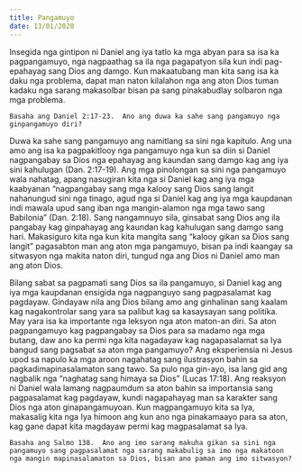 ```yaml
---
title: Pangamuyo
date: 13/01/2020
---
```


Insegida nga gintipon ni Daniel ang iya tatlo ka mga abyan para sa isa ka pagpangamuyo, nga nagpaathag sa ila nga pagapatyon sila kun indi pag-epahayag sang Dios ang damgo.  Kun makaatubang man kita sang isa ka daku nga problema, dapat man naton kilalahon nga ang aton Dios tuman kadaku nga sarang makasolbar bisan pa sang pinakabudlay solbaron nga mga problema.    

`Basaha ang Daniel 2:17-23.  Ano ang duwa ka sahe sang pangamuyo nga ginpangamuyo diri?`

Duwa ka sahe sang pangamuyo ang namitlang sa sini nga kapitulo.  Ang una amo ang isa ka pagpakitlooy nga pangamuyo nga kun sa diin si Daniel nagpangabay sa Dios nga epahayag ang kaundan sang damgo kag ang iya sini kahulugan (Dan. 2:17-19).  Ang mga pinolongan sa sini nga pangamuyo wala nahatag, apang nasugiran kita nga si Daniel kag ang iya mga kaabyanan “nagpangabay sang mga kalooy sang Dios sang langit nahanungud sini nga tinago, agud nga si Daniel kag ang iya mga kaupdanan indi mawala upud sang iban nga mangin-alamon nga mga tawo sang Babilonia” (Dan. 2:18).  Sang nangamnuyo sila, ginsabat sang Dios ang ila pangabay kag ginpahayag ang kaundan kag kahulugan sang damgo sang hari.  Makasiguro kita nga kun kita mangita sang “kalooy gikan sa Dios sang langit” pagasabton man ang aton mga pangamuyo, bisan pa indi kaangay sa sitwasyon nga makita naton diri, tungud nga ang Dios ni Daniel amo man ang aton Dios.

Bilang sabat sa pagpamati sang Dios sa ila pangamuyo, si Daniel kag ang iya mga kaupdanan ensigida nga nagpanguyo sang pagpasalamat kag pagdayaw.  Gindayaw nila ang Dios bilang amo ang ginhalinan sang kaalam kag nagakontrolar sang yara sa palibut kag sa kasaysayan sang politika.  May yara isa ka importante nga leksyon nga aton maton-an diri.  Sa aton pagpangamuyo kag pagpangabay sa Dios para sa madamo nga mga butang, daw ano ka permi nga kita nagadayaw kag nagapasalamat sa Iya bangud sang pagsabat sa aton mga pangamuyo?  Ang eksperiensia ni Jesus upod sa napulo ka mga aroon nagahatag sang ilustrasyon bahin sa pagkadimapinasalamaton sang tawo.  Sa pulo nga gin-ayo, isa lang gid ang nagbalik nga “naghatag sang himaya sa Dios” (Lucas 17:18).  Ang reaksyon ni Daniel wala lamang nagpaumdum sa aton bahin sa importansia sang pagpasalamat kag pagdayaw, kundi nagapahayag man sa karakter sang Dios nga aton ginapangamuyoan.   Kun magpangamuyo kita sa Iya, makasalig kita nga Iya himoon ang kun ano nga pinakamaayo para sa aton, kag gane dapat kita magdayaw permi kag magpasalamat sa Iya.

`Basaha ang Salmo 138.  Ano ang imo sarang makuha gikan sa sini nga pangamuyo sang pagpasalamat nga sarang makabulig sa imo nga makatoon nga mangin mapinasalamaton sa Dios, bisan ano paman ang imo sitwasyon?`